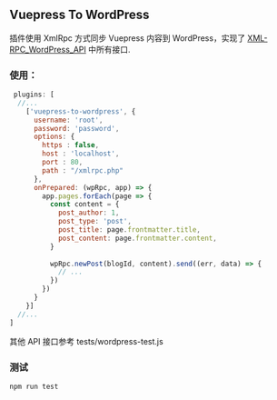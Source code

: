 ## Vuepress To WordPress

插件使用 XmlRpc 方式同步 Vuepress 内容到
WordPress，实现了 [XML-RPC_WordPress_API](http://codex.wordpress.org/XML-RPC_WordPress_API) 中所有接口.

### 使用：

```js
 plugins: [
  //...
    ['vuepress-to-wordpress', {
      username: 'root',
      password: 'password',
      options: {
        https : false,
        host : 'localhost',
        port : 80,
        path : "/xmlrpc.php"
      },
      onPrepared: (wpRpc, app) => {
        app.pages.forEach(page => {
          const content = {
            post_author: 1,
            post_type: 'post',
            post_title: page.frontmatter.title,
            post_content: page.frontmatter.content,
          }
          
          wpRpc.newPost(blogId, content).send((err, data) => {
            // ...
          })
        })
      }
    }]
  //...
]
```

其他 API 接口参考 tests/wordpress-test.js

### 测试

```shell
npm run test
```